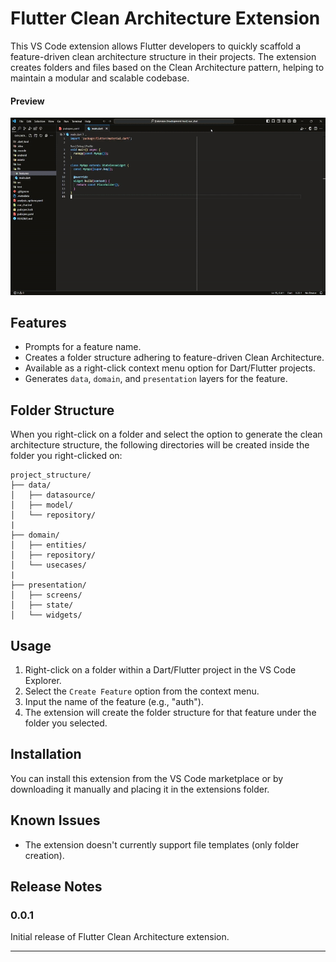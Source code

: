 # Flutter Clean Architecture Extension

This VS Code extension allows Flutter developers to quickly scaffold a feature-driven clean architecture structure in their projects. The extension creates folders and files based on the Clean Architecture pattern, helping to maintain a modular and scalable codebase.

#### Preview

<img src="ezgif-7-c79217e4e8.gif" alt="how to use extension preview"/>

## Features

- Prompts for a feature name.
- Creates a folder structure adhering to feature-driven Clean Architecture.
- Available as a right-click context menu option for Dart/Flutter projects.
- Generates `data`, `domain`, and `presentation` layers for the feature.

## Folder Structure

When you right-click on a folder and select the option to generate the clean architecture structure, the following directories will be created inside the folder you right-clicked on:

```
project_structure/
├── data/
│   ├── datasource/
│   ├── model/
│   └── repository/
|
├── domain/
│   ├── entities/
│   ├── repository/
│   └── usecases/
|
├── presentation/
│   ├── screens/
│   ├── state/
│   └── widgets/
```

## Usage

1. Right-click on a folder within a Dart/Flutter project in the VS Code Explorer.
2. Select the `Create Feature` option from the context menu.
3. Input the name of the feature (e.g., "auth").
4. The extension will create the folder structure for that feature under the folder you selected.

## Installation

You can install this extension from the VS Code marketplace or by downloading it manually and placing it in the extensions folder.

## Known Issues

- The extension doesn't currently support file templates (only folder creation).

## Release Notes

### 0.0.1

Initial release of Flutter Clean Architecture extension.

---
